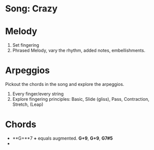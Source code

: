 # Song: Crazy

# Melody

1. Set fingering
2. Phrased Melody, vary the rhythm, added notes, embellishments.

# Arpeggios

Pickout the chords in the song and explore the arpeggios.

1. Every finger/every string
2. Explore fingering principles: Basic, Slide (gliss), Pass, Contraction, Stretch, (Leap)

# Chords

- **G+**7 **+** equals augmented. **G+9**, **G+9**, **G7#5**
- 

